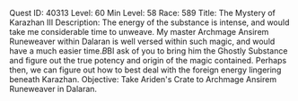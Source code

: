 Quest ID: 40313
Level: 60
Min Level: 58
Race: 589
Title: The Mystery of Karazhan III
Description: The energy of the substance is intense, and would take me considerable time to unweave. My master Archmage Ansirem Runeweaver within Dalaran is well versed within such magic, and would have a much easier time.$B$BI ask of you to bring him the Ghostly Substance and figure out the true potency and origin of the magic contained. Perhaps then, we can figure out how to best deal with the foreign energy lingering beneath Karazhan.
Objective: Take Ariden's Crate to Archmage Ansirem Runeweaver in Dalaran.
